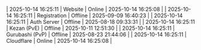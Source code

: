 | 2025-10-14 16:25:11 | Website | Online | 2025-10-14 16:25:08 |
| 2025-10-14 16:25:11 | Registration | Offline | 2025-09-09 16:40:23 |
| 2025-10-14 16:25:11 | Auth Server | Offline | 2025-08-18 09:33:31 |
| 2025-10-14 16:25:11 | Kezan (PvE) | Offline | 2025-10-11 12:51:30 |
| 2025-10-14 16:25:11 | Gurubashi (PvP) | Offline | 2025-08-23 21:44:06 |
| 2025-10-14 16:25:11 | Cloudflare | Online | 2025-10-14 16:25:08 |
